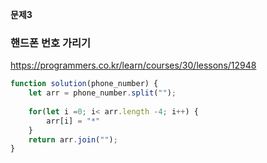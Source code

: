 **문제3**

### 핸드폰 번호 가리기

https://programmers.co.kr/learn/courses/30/lessons/12948

```js
function solution(phone_number) {
    let arr = phone_number.split("");
    
    for(let i =0; i< arr.length -4; i++) {
        arr[i] = "*"
    }
    return arr.join("");
}
```
      
            
            